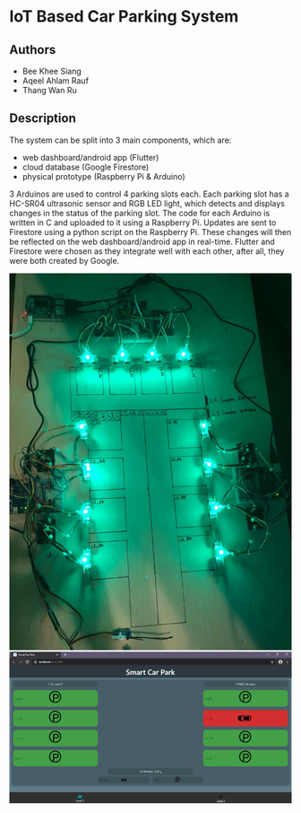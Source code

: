 # IoT Based Car Parking System

## Authors

- Bee Khee Siang
- Aqeel Ahlam Rauf
- Thang Wan Ru

## Description

The system can be split into 3 main components, which are: 
 - web dashboard/android app (Flutter)
 - cloud database (Google Firestore)
 - physical prototype (Raspberry Pi & Arduino) 

3 Arduinos are used to control 4 parking slots each. Each parking slot has a HC-SR04 ultrasonic sensor and RGB LED light, which detects and displays changes in the status of the parking slot. The code for each Arduino is written in C and uploaded to it using a Raspberry Pi. Updates are sent to Firestore using a python script on the Raspberry Pi. These changes will then be reflected on the web dashboard/android app in real-time. Flutter and Firestore were chosen as they integrate well with each other, after all, they were both created by Google. 


![alt text](https://github.com/kheesiang/IoT_Car_Park/blob/main/Prototype_image.jpeg)
![alt text](https://github.com/kheesiang/IoT_Car_Park/blob/main/Chrome_dashboard_image.png)
